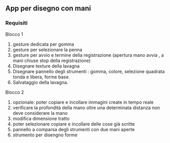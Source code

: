 ## App per disegno con mani

### Requisiti

Blocco 1
1. gesture dedicata per gomma 
2. gesture per selezionare la penna
3. gesture per avvio e termine della registrazione (apertura mano avvia , a mani chiuse stop della registrazione)
4. Disegnare texture della lavagna
5. Disegnare pannello degli strumenti : gomma, colore, selezione quadrata tonda e libera, forme base.
6. Salvataggio della lavagna.

Blocco 2
1. opzionale: poter copiare e incollare immagini create in tempo reale
2. verificare la profondità della mano oltre una determinata distanza non deve considerare la mano
3. modifica dimensione tratto
4. poter selezionare copiare e incollare delle cose già scritte
5. pannello a comparsa degli strumenti con due mani aperte
6. strumento per disengno forme
